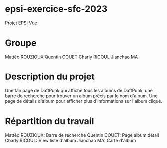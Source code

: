 # epsi-exercice-sfc-2023

Projet EPSI Vue

# Groupe

Mattéo ROUZIOUX
Quentin COUET
Charly RICOUL
Jianchao MA

# Description du projet

Une fan page de DaftPunk qui affiche tous les albums de DaftPunk, une barre de recherche pour trouver un album précis par le nom d'album. Une page de détails d'album pour afficher plus d'informations sur l'album cliqué.

# Répartition du travail

Mattéo ROUZIOUX: Barre de recherche
Quentin COUET: Page album détail
Charly RICOUL: View liste d'album
Jianchao MA: Carte d'album
